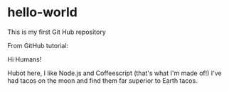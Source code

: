 # hello-world
This is my first Git Hub repository

From GitHub tutorial:

Hi Humans!

Hubot here, I like Node.js and Coffeescript (that's what I'm made of!)
I've had tacos on the moon and find them far superior to Earth tacos.
